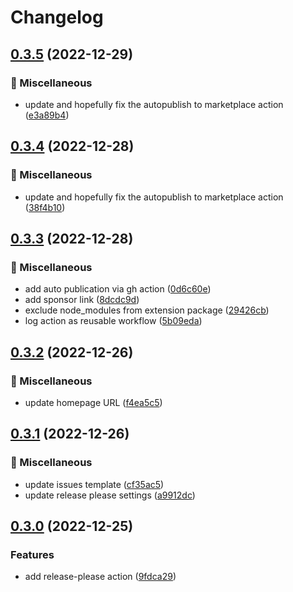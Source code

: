 # Changelog

## [0.3.5](https://github.com/Fred-Vatin/never-be-lost/compare/v0.3.4...v0.3.5) (2022-12-29)


### 🧰 Miscellaneous

* update and hopefully fix the autopublish to marketplace action ([e3a89b4](https://github.com/Fred-Vatin/never-be-lost/commit/e3a89b4eb0e4014edef386e461d52219f9a2b240))

## [0.3.4](https://github.com/Fred-Vatin/never-be-lost/compare/v0.3.3...v0.3.4) (2022-12-28)


### 🧰 Miscellaneous

* update and hopefully fix the autopublish to marketplace action ([38f4b10](https://github.com/Fred-Vatin/never-be-lost/commit/38f4b1018d5076540be809b676b9c250a47a546b))

## [0.3.3](https://github.com/Fred-Vatin/never-be-lost/compare/v0.3.2...v0.3.3) (2022-12-28)


### 🧰 Miscellaneous

* add auto publication via gh action ([0d6c60e](https://github.com/Fred-Vatin/never-be-lost/commit/0d6c60e1436f73a29257070b2a7009755614d527))
* add sponsor link ([8dcdc9d](https://github.com/Fred-Vatin/never-be-lost/commit/8dcdc9d19f02f6e5ac122e53616e4629c009b1c7))
* exclude node_modules from extension package ([29426cb](https://github.com/Fred-Vatin/never-be-lost/commit/29426cbfeb498565a8028a147a778af9ef375a0f))
* log action as reusable workflow ([5b09eda](https://github.com/Fred-Vatin/never-be-lost/commit/5b09edaaa0daf9c620d5ae04617c199b5f1ce6a2))

## [0.3.2](https://github.com/Fred-Vatin/never-be-lost/compare/v0.3.1...v0.3.2) (2022-12-26)


### 🧰 Miscellaneous

* update homepage URL ([f4ea5c5](https://github.com/Fred-Vatin/never-be-lost/commit/f4ea5c55047615107846e4b17462e192903701e7))

## [0.3.1](https://github.com/Fred-Vatin/never-be-lost/compare/v0.3.0...v0.3.1) (2022-12-26)


### 🧰 Miscellaneous

* update issues template ([cf35ac5](https://github.com/Fred-Vatin/never-be-lost/commit/cf35ac5ca389c0d1469ba62b00f5e4d9236cc6d3))
* update release please settings ([a9912dc](https://github.com/Fred-Vatin/never-be-lost/commit/a9912dcbb897383295381be2ba688605ad8d65dc))

## [0.3.0](https://github.com/Fred-Vatin/never-be-lost/compare/v0.2.0...v0.3.0) (2022-12-25)

### Features

- add release-please action ([9fdca29](https://github.com/Fred-Vatin/never-be-lost/commit/9fdca2982130faf072ff57fb46c4b4d576b13548))

